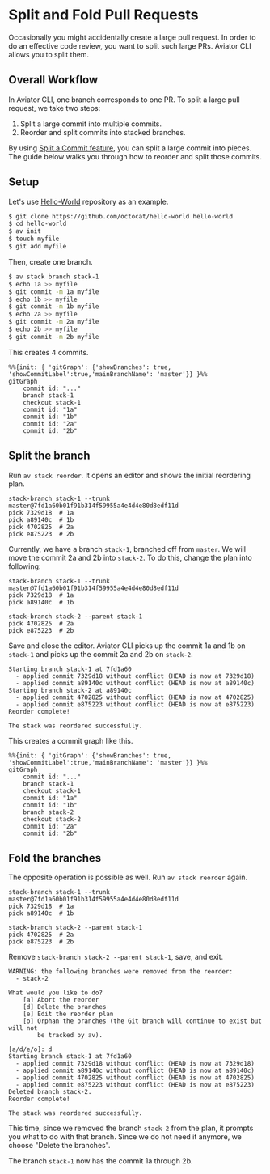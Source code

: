 # Split and Fold Pull Requests

Occasionally you might accidentally create a large pull request. In order to do an effective code review, you want to split such large PRs. Aviator CLI allows you to split them.

## Overall Workflow

In Aviator CLI, one branch corresponds to one PR. To split a large pull request, we take two steps:

1. Split a large commit into multiple commits.
2. Reorder and split commits into stacked branches.

By using [Split a Commit feature](broken-reference), you can split a large commit into pieces. The guide below walks you through how to reorder and split those commits.

## Setup

Let's use [Hello-World](https://github.com/octocat/hello-world) repository as an example.

```bash
$ git clone https://github.com/octocat/hello-world hello-world
$ cd hello-world
$ av init
$ touch myfile
$ git add myfile
```

Then, create one branch.

```bash
$ av stack branch stack-1
$ echo 1a >> myfile
$ git commit -m 1a myfile
$ echo 1b >> myfile
$ git commit -m 1b myfile
$ echo 2a >> myfile
$ git commit -m 2a myfile
$ echo 2b >> myfile
$ git commit -m 2b myfile
```

This creates 4 commits.

```mermaid
%%{init: { 'gitGraph': {'showBranches': true, 'showCommitLabel':true,'mainBranchName': 'master'}} }%%
gitGraph
    commit id: "..."
    branch stack-1
    checkout stack-1
    commit id: "1a"
    commit id: "1b"
    commit id: "2a"
    commit id: "2b"
```

## Split the branch

Run `av stack reorder`. It opens an editor and shows the initial reordering plan.

```
stack-branch stack-1 --trunk master@7fd1a60b01f91b314f59955a4e4d4e80d8edf11d
pick 7329d18  # 1a
pick a89140c  # 1b
pick 4702825  # 2a
pick e875223  # 2b
```

Currently, we have a branch `stack-1`, branched off from `master`. We will move the commit 2a and 2b into `stack-2`. To do this, change the plan into following:

```
stack-branch stack-1 --trunk master@7fd1a60b01f91b314f59955a4e4d4e80d8edf11d
pick 7329d18  # 1a
pick a89140c  # 1b

stack-branch stack-2 --parent stack-1
pick 4702825  # 2a
pick e875223  # 2b
```

Save and close the editor. Aviator CLI picks up the commit 1a and 1b on `stack-1` and picks up the commit 2a and 2b on `stack-2`.

```
Starting branch stack-1 at 7fd1a60
  - applied commit 7329d18 without conflict (HEAD is now at 7329d18)
  - applied commit a89140c without conflict (HEAD is now at a89140c)
Starting branch stack-2 at a89140c
  - applied commit 4702825 without conflict (HEAD is now at 4702825)
  - applied commit e875223 without conflict (HEAD is now at e875223)
Reorder complete!

The stack was reordered successfully.
```

This creates a commit graph like this.

```mermaid
%%{init: { 'gitGraph': {'showBranches': true, 'showCommitLabel':true,'mainBranchName': 'master'}} }%%
gitGraph
    commit id: "..."
    branch stack-1
    checkout stack-1
    commit id: "1a"
    commit id: "1b"
    branch stack-2
    checkout stack-2
    commit id: "2a"
    commit id: "2b"
```

## Fold the branches

The opposite operation is possible as well. Run `av stack reorder` again.

```
stack-branch stack-1 --trunk master@7fd1a60b01f91b314f59955a4e4d4e80d8edf11d
pick 7329d18  # 1a
pick a89140c  # 1b

stack-branch stack-2 --parent stack-1
pick 4702825  # 2a
pick e875223  # 2b
```

Remove `stack-branch stack-2 --parent stack-1`, save, and exit.

```
WARNING: the following branches were removed from the reorder:
  - stack-2

What would you like to do?
    [a] Abort the reorder
    [d] Delete the branches
    [e] Edit the reorder plan
    [o] Orphan the branches (the Git branch will continue to exist but will not
        be tracked by av).

[a/d/e/o]: d
Starting branch stack-1 at 7fd1a60
  - applied commit 7329d18 without conflict (HEAD is now at 7329d18)
  - applied commit a89140c without conflict (HEAD is now at a89140c)
  - applied commit 4702825 without conflict (HEAD is now at 4702825)
  - applied commit e875223 without conflict (HEAD is now at e875223)
Deleted branch stack-2.
Reorder complete!

The stack was reordered successfully.
```

This time, since we removed the branch `stack-2` from the plan, it prompts you what to do with that branch. Since we do not need it anymore, we choose "Delete the branches".

The branch `stack-1` now has the commit 1a through 2b.
